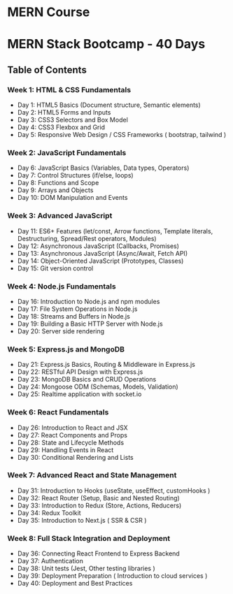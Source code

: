 # MERN Course

# MERN Stack Bootcamp - 40 Days

## Table of Contents

### Week 1: HTML & CSS Fundamentals

- Day 1: HTML5 Basics (Document structure, Semantic elements)
- Day 2: HTML5 Forms and Inputs
- Day 3: CSS3 Selectors and Box Model
- Day 4: CSS3 Flexbox and Grid
- Day 5: Responsive Web Design / CSS Frameworks ( bootstrap, tailwind )

### Week 2: JavaScript Fundamentals

- Day 6: JavaScript Basics (Variables, Data types, Operators)
- Day 7: Control Structures (if/else, loops)
- Day 8: Functions and Scope
- Day 9: Arrays and Objects
- Day 10: DOM Manipulation and Events

### Week 3: Advanced JavaScript

- Day 11: ES6+ Features (let/const, Arrow functions, Template literals, Destructuring, Spread/Rest operators, Modules)
- Day 12: Asynchronous JavaScript (Callbacks, Promises)
- Day 13: Asynchronous JavaScript (Async/Await, Fetch API)
- Day 14: Object-Oriented JavaScript (Prototypes, Classes)
- Day 15: Git version control

### Week 4: Node.js Fundamentals

- Day 16: Introduction to Node.js and npm modules
- Day 17: File System Operations in Node.js
- Day 18: Streams and Buffers in Node.js
- Day 19: Building a Basic HTTP Server with Node.js
- Day 20: Server side rendering

### Week 5: Express.js and MongoDB

- Day 21: Express.js Basics, Routing & Middleware in Express.js
- Day 22: RESTful API Design with Express.js
- Day 23: MongoDB Basics and CRUD Operations
- Day 24: Mongoose ODM (Schemas, Models, Validation)
- Day 25: Realtime application with socket.io

### Week 6: React Fundamentals

- Day 26: Introduction to React and JSX
- Day 27: React Components and Props
- Day 28: State and Lifecycle Methods
- Day 29: Handling Events in React
- Day 30: Conditional Rendering and Lists

### Week 7: Advanced React and State Management

- Day 31: Introduction to Hooks (useState, useEffect, customHooks )
- Day 32: React Router (Setup, Basic and Nested Routing)
- Day 33: Introduction to Redux (Store, Actions, Reducers)
- Day 34: Redux Toolkit
- Day 35: Introduction to Next.js ( SSR & CSR )

### Week 8: Full Stack Integration and Deployment

- Day 36: Connecting React Frontend to Express Backend
- Day 37: Authentication
- Day 38: Unit tests (Jest, Other testing libraries )
- Day 39: Deployment Preparation ( Introduction to cloud services )
- Day 40: Deployment and Best Practices
